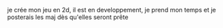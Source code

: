 je crée mon jeu en 2d, il est en developpement, je prend mon temps et je posterais les maj dès qu'elles seront prête
